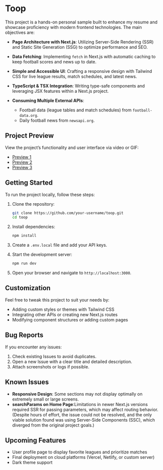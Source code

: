 # Toop

This project is a hands-on personal sample built to enhance my resume and showcase proficiency with modern frontend technologies. The main objectives are:

- **Page Architecture with Next.js**: Utilizing Server-Side Rendering (SSR) and Static Site Generation (SSG) to optimize performance and SEO.
- **Data Fetching**: Implementing `fetch` in Next.js with automatic caching to keep football scores and news up to date.
- **Simple and Accessible UI**: Crafting a responsive design with Tailwind CSS for live league results, match schedules, and latest news.
- **TypeScript & TSX Integration**: Writing type-safe components and leveraging JSX features within a Next.js project.
- **Consuming Multiple External APIs**:

  - Football data (league tables and match schedules) from `football-data.org`.
  - Daily football news from `newsapi.org`.

## Project Preview

View the project’s functionality and user interface via video or GIF:

- [Preview 1](https://drive.google.com/file/d/1f0S5s9Wa6m5uCkSMg5Nr_mJ8m2CghHVV/view?usp=sharing)
- [Preview 2](https://drive.google.com/file/d/1XEUlZBP4zx4BWWmfpZy3kSxF-7GpXGD-/view?usp=sharing)
- [Preview 3](https://drive.google.com/file/d/1rcB6T1p2QTJUKFdBOc6QntAeowqscGxe/view?usp=sharing)

## Getting Started

To run the project locally, follow these steps:

1. Clone the repository:

   ```bash
   git clone https://github.com/your-username/toop.git
   cd toop
   ```

2. Install dependencies:

   ```bash
   npm install
   ```

3. Create a `.env.local` file and add your API keys.
4. Start the development server:

   ```bash
   npm run dev
   ```

5. Open your browser and navigate to `http://localhost:3000`.

## Customization

Feel free to tweak this project to suit your needs by:

- Adding custom styles or themes with Tailwind CSS
- Integrating other APIs or creating new Next.js routes
- Modifying component structures or adding custom pages

## Bug Reports

If you encounter any issues:

1. Check existing Issues to avoid duplicates.
2. Open a new Issue with a clear title and detailed description.
3. Attach screenshots or logs if possible.

## Known Issues

- **Responsive Design**: Some sections may not display optimally on extremely small or large screens.
- **searchParams on Home Page**:Limitations in newer Next.js versions required SSR for passing parameters, which may affect routing behavior. (Despite hours of effort, the issue could not be resolved, and the only viable solution found was using Server-Side Components (SSC), which diverged from the original project goals.)

## Upcoming Features

- User profile page to display favorite leagues and prioritize matches
- Final deployment on cloud platforms (Vercel, Netlify, or custom server)
- Dark theme support
